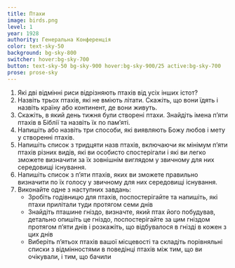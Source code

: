 ```yaml
---
title: Птахи
image: birds.png
level: 1
year: 1928
authority: Генеральна Конференція
color: text-sky-50
background: bg-sky-800
switcher: hover:bg-sky-700
button: text-sky-50 bg-sky-900 hover:bg-sky-900/25 active:bg-sky-700
prose: prose-sky
---
```


1. Які дві відмінні риси відрізняють птахів від усіх інших істот?
2. Назвіть трьох птахів, які не вміють літати. Скажіть, що вони їдять і назвіть країну або континент, де вони живуть.
3. Скажіть, в який день тижня були створені птахи. Знайдіть імена пʼяти птахів в Біблії та назвіть їх по памʼяті.
4. Напишіть або назвіть три способи, які виявляють Божу любов і мету у створенні птахів.
5. Напишіть список з тридцяти назв птахів, включаючи як мінімум пʼяти птахів різних видів, які ви особисто спостерігали і які ви легко зможете визначити за їх зовнішнім виглядом у звичному для них середовищі існування.
6. Напишіть список з пʼяти птахів, яких ви зможете правильно визначити по їх голосу у звичному для них середовищі існування.
7. Виконайте одне з наступних завдань:
   - Зробіть годівницю для птахів, поспостерігайте та напишіть, які птахи прилітали туди протягом семи днів
   - Знайдіть пташине гніздо, визначте, який птах його побудував, детально опишіть це гніздо, поспостерігайте за цим гніздом протягом пʼяти днів і розкажіть, що відбувалося в гнізді в кожен з цих днів
   - Виберіть пʼятьох птахів вашої місцевості та складіть порівняльні списки з відмінностями в поведінці птахів між тим, що ви очікували, і тим, що бачили
